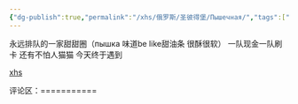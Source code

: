 ```yaml
---
{"dg-publish":true,"permalink":"/xhs/俄罗斯/圣彼得堡/Пышечная/","tags":["rednote","圣彼得堡"],"created":"2025-03-17T22:37:27.061+08:00","updated":"2025-03-20T22:46:14.392+08:00"}
---
```


 

永远排队的一家甜甜圈（пышка 味道be like甜油条 很酥很软）
一队现金一队刷卡
还有不怕人猫猫 今天终于遇到

[xhs](https://www.xiaohongshu.com/explore/63e29824000000001b01d5dc?xsec_token=AB1ZnUpCIJHQdp1-mqn8WV5nRQgPU3xuYgFus8aTrf7E0=&xsec_source=pc_user)

评论区：===========


